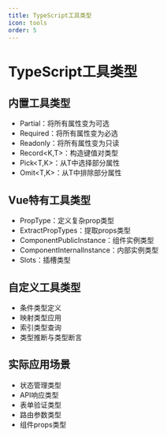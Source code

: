 ```yaml
---
title: TypeScript工具类型
icon: tools
order: 5
---
```


# TypeScript工具类型

## 内置工具类型
- Partial<T>：将所有属性变为可选
- Required<T>：将所有属性变为必选
- Readonly<T>：将所有属性变为只读
- Record<K,T>：构造键值对类型
- Pick<T,K>：从T中选择部分属性
- Omit<T,K>：从T中排除部分属性

## Vue特有工具类型
- PropType<T>：定义复杂prop类型
- ExtractPropTypes<T>：提取props类型
- ComponentPublicInstance：组件实例类型
- ComponentInternalInstance：内部实例类型
- Slots：插槽类型

## 自定义工具类型
- 条件类型定义
- 映射类型应用
- 索引类型查询
- 类型推断与类型断言

## 实际应用场景
- 状态管理类型
- API响应类型
- 表单验证类型
- 路由参数类型
- 组件props类型
